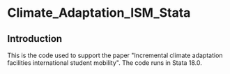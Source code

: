 # Climate_Adaptation_ISM_Stata
## Introduction
This is the code used to support the paper "Incremental climate adaptation facilities international student mobility". The code runs in Stata 18.0.
